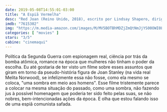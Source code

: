 ```yaml
---
date: 2019-05-08T14:55:01-03:00
title: "A Espiã Vermelha"
desc: "Red Joan (Reino Unido, 2018), escrito por Lindsay Shapero, dirigido por Trevor Nunn, com Judi Dench, Sophie Cookson, Stephen Campbell Moore, Tom Hughes, Tereza Srbova."
imdb: "7615302"
img: "https://m.media-amazon.com/images/M/MV5BOTBhMDZjZmQtNmJjYS00OWI0LTkxM2ItN2ExZTc3NzkxZmJlXkEyXkFqcGdeQXVyODY3Nzc0OTk@._V1_SY150_CR0,0,101,150_.jpg"
categories: [ "movies" ]
stars: "3/5"
cabine: "cinemaqui"
---
```

Política da Segunda Guerra com espionagem real, ciência por trás da bomba atômica, romance na época que mulheres não tinham o poder da escolha. Eu até gostaria de ter visto um filme sobre esses assuntos que giram em torno da pseudo-história figura de Joan Stanley (na vida real Melita Norwood), se infelizmente essa não fosse, como ela mesmo se coloca, "uma sombra em meio aos homens". Esse filme tristemente parece a colocar na mesma situação do passado, como uma sombra, não fazendo jus à possível homenagem que poderia ter sido feito pelas suas, se não nobres, bem-intencionadas ações da época. E olha que estou falando isso de uma espiã comunista safada.
